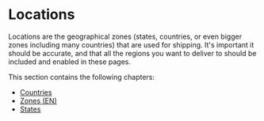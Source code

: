 # Locations

Locations are the geographical zones \(states, countries, or even bigger zones including many countries\) that are used for shipping. It's important it should be accurate, and that all the regions you want to deliver to should be included and enabled in these pages.

This section contains the following chapters:

* [Countries](countries.md)
* [Zones \(EN\)](zones.md)
* [States](states.md)


